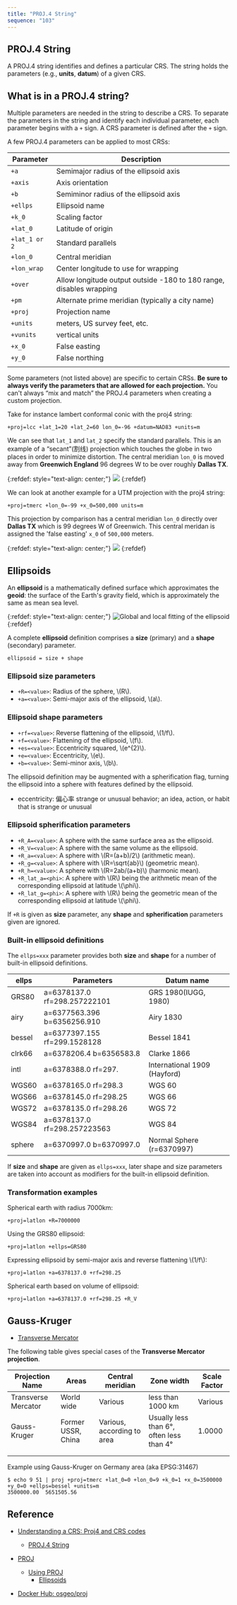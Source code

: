 ```yaml
---
title: "PROJ.4 String"
sequence: "103"
---
```


## PROJ.4 String

A PROJ.4 string identifies and defines a particular CRS.
The string holds the parameters (e.g., **units**, **datum**) of a given CRS.

## What is in a PROJ.4 string?

Multiple parameters are needed in the string to describe a CRS.
To separate the parameters in the string and identify each individual parameter, each parameter begins with a `+` sign.
A CRS parameter is defined after the `+` sign.

A few PROJ.4 parameters can be applied to most CRSs:

| Parameter     | Description                                                         |
|---------------|---------------------------------------------------------------------|
| `+a`          | Semimajor radius of the ellipsoid axis                              |
| `+axis`       | Axis orientation                                                    |
| `+b`          | Semiminor radius of the ellipsoid axis                              |
| `+ellps`      | Ellipsoid name                                                      |
| `+k_0`        | Scaling factor                                                      |
| `+lat_0`      | Latitude of origin                                                  |
| `+lat_1 or 2` | Standard parallels                                                  |
| `+lon_0`      | Central meridian                                                    |
| `+lon_wrap`   | Center longitude to use for wrapping                                |
| `+over`       | Allow longitude output outside -180 to 180 range, disables wrapping |
| `+pm`         | Alternate prime meridian (typically a city name)                    |
| `+proj`       | Projection name                                                     |
| `+units`      | meters, US survey feet, etc.                                        |
| `+vunits`     | vertical units                                                      |
| `+x_0`        | False easting                                                       |
| `+y_0`        | False northing                                                      |
|               |                                                                     |


Some parameters (not listed above) are specific to certain CRSs.
**Be sure to always verify the parameters that are allowed for each projection.**
You can't always “mix and match” the PROJ.4 parameters when creating a custom projection.

Take for instance lambert conformal conic with the proj4 string:

```text
+proj=lcc +lat_1=20 +lat_2=60 lon_0=-96 +datum=NAD83 +units=m
```

We can see that `lat_1` and `lat_2` specify the standard parallels.
This is an example of a “secant”(割线) projection which touches the globe in two places in order to minimize distortion.
The central meridian `lon_0` is moved away from **Greenwich England** 96 degrees W to be over roughly **Dallas TX**.

{:refdef: style="text-align: center;"}
![](/assets/images/gis/crs/lambert-proj-code.png)
{:refdef}

We can look at another example for a UTM projection with the proj4 string:

```text
+proj=tmerc +lon_0=-99 +x_0=500,000 units=m
```

This projection by comparison has a central meridian `lon_0` directly over **Dallas TX**
which is 99 degrees W of Greenwich.
This central meridan is assigned the 'false easting' `x_0` of `500,000` meters.

{:refdef: style="text-align: center;"}
![](/assets/images/gis/crs/mercator-proj-code.png)
{:refdef}

## Ellipsoids

An **ellipsoid** is a mathematically defined surface which approximates the **geoid**:
the surface of the Earth's gravity field, which is approximately the same as mean sea level.

{:refdef: style="text-align: center;"}
![Global and local fitting of the ellipsoid](/assets/images/gis/crs/general-ellipsoid.png)
{:refdef}

A complete **ellipsoid** definition comprises a **size** (primary) and a **shape** (secondary) parameter.

```text
ellipsoid = size + shape
```

### Ellipsoid size parameters

<ul>
    <li><code>+R=&lt;value&gt;</code>: Radius of the sphere, \(R\).</li>
    <li><code>+a=&lt;value&gt;</code>: Semi-major axis of the ellipsoid, \(a\).</li>
</ul>

### Ellipsoid shape parameters

<ul>
    <li><code>+rf=&lt;value&gt;</code>: Reverse flattening of the ellipsoid, \(1/f\).</li>
    <li><code>+f=&lt;value&gt;</code>: Flattening of the ellipsoid, \(f\).</li>
    <li><code>+es=&lt;value&gt;</code>: Eccentricity squared, \(e^{2}\).</li>
    <li><code>+e=&lt;value&gt;</code>: Eccentricity, \(e\).</li>
    <li><code>+b=&lt;value&gt;</code>: Semi-minor axis, \(b\).</li>
</ul>

The ellipsoid definition may be augmented with a spherification flag,
turning the ellipsoid into a sphere with features defined by the ellipsoid.

- eccentricity: 偏心率 strange or unusual behavior; an idea, action, or habit that is strange or unusual

### Ellipsoid spherification parameters

<ul>
    <li><code>+R_A=&lt;value&gt;</code>: A sphere with the same surface area as the ellipsoid.</li>
    <li><code>+R_V=&lt;value&gt;</code>: A sphere with the same volume as the ellipsoid.</li>
    <li><code>+R_a=&lt;value&gt;</code>: A sphere with  \(R=(a+b)/2\) (arithmetic mean).</li>
    <li><code>+R_g=&lt;value&gt;</code>: A sphere with  \(R=\sqrt{ab}\) (geometric mean).</li>
    <li><code>+R_h=&lt;value&gt;</code>: A sphere with  \(R=2ab/(a+b)\) (harmonic mean).</li>
    <li><code>+R_lat_a=&lt;phi&gt;</code>: A sphere with  \(R\) being the arithmetic mean of the corresponding ellipsoid at latitude \(\phi\).</li>
    <li><code>+R_lat_g=&lt;phi&gt;</code>: A sphere with  \(R\) being the geometric mean of the corresponding ellipsoid at latitude \(\phi\).</li>
</ul>

If `+R` is given as **size** parameter, any **shape** and **spherification** parameters given are ignored.

### Built-in ellipsoid definitions

The `ellps=xxx` parameter provides both **size** and **shape** for a number of built-in ellipsoid definitions.

| ellps  | Parameters                   | Datum name                   |
|--------|------------------------------|------------------------------|
| GRS80  | a=6378137.0 rf=298.257222101 | GRS 1980(IUGG, 1980)         |
| airy   | a=6377563.396 b=6356256.910  | Airy 1830                    |
| bessel | a=6377397.155 rf=299.1528128 | Bessel 1841                  |
| clrk66 | a=6378206.4 b=6356583.8      | Clarke 1866                  |
| intl   | a=6378388.0 rf=297.          | International 1909 (Hayford) |
| WGS60  | a=6378165.0 rf=298.3         | WGS 60                       |
| WGS66  | a=6378145.0 rf=298.25        | WGS 66                       |
| WGS72  | a=6378135.0 rf=298.26        | WGS 72                       |
| WGS84  | a=6378137.0 rf=298.257223563 | WGS 84                       |
| sphere | a=6370997.0 b=6370997.0      | Normal Sphere (r=6370997)    |

If **size** and **shape** are given as `ellps=xxx`,
later shape and size parameters are taken into account as modifiers for the built-in ellipsoid definition.

### Transformation examples

Spherical earth with radius 7000km:

```text
+proj=latlon +R=7000000
```

Using the GRS80 ellipsoid:

```text
+proj=latlon +ellps=GRS80
```

<p>
Expressing ellipsoid by semi-major axis and reverse flattening \(1/f\):
</p>

```text
+proj=latlon +a=6378137.0 +rf=298.25
```

Spherical earth based on volume of ellipsoid:

```text
+proj=latlon +a=6378137.0 +rf=298.25 +R_V
```

## Gauss-Kruger

- [Transverse Mercator](https://proj.org/operations/projections/tmerc.html)

The following table gives special cases of the **Transverse Mercator projection**.

| Projection Name     | Areas               | Central meridian           | Zone width                               | Scale Factor |
|---------------------|---------------------|----------------------------|------------------------------------------|--------------|
| Transverse Mercator | World wide          | Various                    | less than 1000 km                        | Various      |
| Gauss-Kruger        | Former USSR,  China | Various, according to area | Usually less than 6°, often less than 4° | 1.0000       |
|                     |                     |                            |                                          |              |
|                     |                     |                            |                                          |              |

Example using Gauss-Kruger on Germany area (aka EPSG:31467)

```text
$ echo 9 51 | proj +proj=tmerc +lat_0=0 +lon_0=9 +k_0=1 +x_0=3500000 +y_0=0 +ellps=bessel +units=m
3500000.00  5651505.56
```

## Reference

- [Understanding a CRS: Proj4 and CRS codes](https://pygis.io/docs/d_understand_crs_codes.html)
  - [PROJ.4 String](https://pygis.io/docs/d_understand_crs_codes.html#proj-4-string)

- [PROJ](https://proj.org/index.html)
  - [Using PROJ](https://proj.org/usage/index.html)
    - [Ellipsoids](https://proj.org/usage/ellipsoids.html)

- [Docker Hub: osgeo/proj](https://hub.docker.com/r/osgeo/proj)